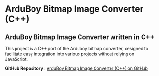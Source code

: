 # ArduBoy Bitmap Image Converter (C++)

## ArduBoy Bitmap Image Converter written in C++

This project is a C++ port of the Arduboy bitmap converter, designed to facilitate easy integration into various projects without relying on JavaScript.

**GitHub Repository** : [ArduBoy Bitmap Image Converter (C++) on GitHub](https://github.com/Talleeenos69/ArduBoy-Bitmap-Image-converter-C-plus-plus)
